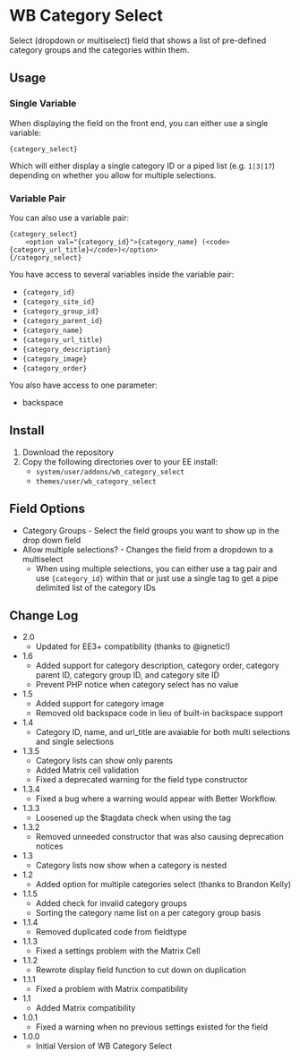 # WB Category Select

Select (dropdown or multiselect) field that shows a list of pre-defined category
groups and the categories within them.

## Usage

### Single Variable

When displaying the field on the front end, you can either use a single
variable:

    {category_select}

Which will either display a single category ID or a piped list (e.g. `1|3|17`)
depending on whether you allow for multiple selections.

### Variable Pair

You can also use a variable pair:

    {category_select}
        <option val="{category_id}">{category_name} (<code>{category_url_title}</code>)</option>
    {/category_select}

You have access to several variables inside the variable pair:

- `{category_id}`
- `{category_site_id}`
- `{category_group_id}`
- `{category_parent_id}`
- `{category_name}`
- `{category_url_title}`
- `{category_description}`
- `{category_image}`
- `{category_order}`

You also have access to one parameter:

- backspace

## Install

1. Download the repository
2. Copy the following directories over to your EE install:
   - `system/user/addons/wb_category_select`
   - `themes/user/wb_category_select`

## Field Options

- Category Groups - Select the field groups you want to show up in the drop down
  field
- Allow multiple selections? - Changes the field from a dropdown to a
  multiselect
  - When using multiple selections, you can either use a tag pair and use
    `{category_id}` within that or just use a single tag to get a pipe delimited
    list of the category IDs

## Change Log

- 2.0
  - Updated for EE3+ compatibility (thanks to @ignetic!)
- 1.6
  - Added support for category description, category order, category parent ID, category group ID, and category site ID
  - Prevent PHP notice when category select has no value
- 1.5
  - Added support for category image
  - Removed old backspace code in lieu of built-in backspace support
- 1.4
  - Category ID, name, and url_title are avaiable for both multi selections
    and single selections
- 1.3.5
  - Category lists can show only parents
  - Added Matrix cell validation
  - Fixed a deprecated warning for the field type constructor
- 1.3.4
  - Fixed a bug where a warning would appear with Better Workflow.
- 1.3.3
  - Loosened up the $tagdata check when using the tag
- 1.3.2
  - Removed unneeded constructor that was also causing deprecation notices
- 1.3
  - Category lists now show when a category is nested
- 1.2
  - Added option for multiple categories select (thanks to Brandon Kelly)
- 1.1.5
  - Added check for invalid category groups
  - Sorting the category name list on a per category group basis
- 1.1.4
  - Removed duplicated code from fieldtype
- 1.1.3
  - Fixed a settings problem with the Matrix Cell
- 1.1.2
  - Rewrote display field function to cut down on duplication
- 1.1.1
  - Fixed a problem with Matrix compatibility
- 1.1
  - Added Matrix compatibility
- 1.0.1
  - Fixed a warning when no previous settings existed for the field
- 1.0.0
  - Initial Version of WB Category Select
